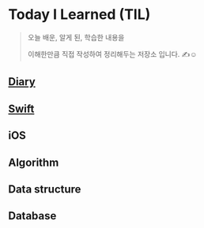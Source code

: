 # Today I Learned (TIL)


> 오늘 배운, 알게 된, 학습한 내용을 
> 
> 이해한만큼 직접 작성하여 정리해두는 저장소 입니다. ✍️☺️


## [Diary](https://github.com/JIINHEO/TIL/tree/main/Diary)

## [Swift](https://github.com/JIINHEO/TIL/tree/main/Swift)

## iOS

## Algorithm

## Data structure

## Database
